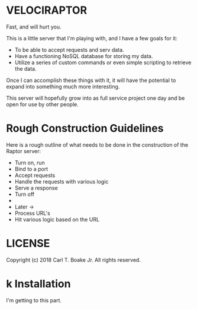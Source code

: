 VELOCIRAPTOR
============
Fast, and will hurt you.

This is a little server that I'm playing with, 
and I have a few goals for it:

* To be able to accept requests and serv data.
* Have a functioning NoSQL database for storing my data.
* Utilize a series of custom commands or even simple
scripting to retrieve the data.

Once I can accomplish these things with it, it will
have the potential to expand into something much more
interesting.

This server will hopefully grow into as full service project
one day and be open for use by other people.

Rough Construction Guidelines
=============================

Here is a rough outline of what needs to be done in the
construction of the Raptor server:

* Turn on, run
* Bind to a port
* Accept requests
* Handle the requests with various logic
* Serve a response
* Turn off
* 
* Later ->
* Process URL's
* Hit various logic based on the URL

















LICENSE
=======
Copyright (c) 2018 Carl T. Boake Jr. All rights reserved.

k
Installation
============
I'm getting to this part.
